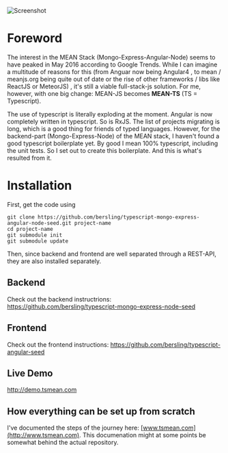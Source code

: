 ![Screenshot](./landing-screenshot.png)

# Foreword
The interest in the MEAN Stack (Mongo-Express-Angular-Node) seems to have peaked in May 2016
according to Google Trends.
While I can imagine a multitude of reasons for this
(from Anguar
now being Angular4 , to mean
/ meanjs.org being
quite out of date or the rise of other frameworks / libs like ReactJS or MeteorJS)
, it's still a viable full-stack-js solution.
For me, however, with one big change:
MEAN-JS becomes **MEAN-TS** (TS = Typescript).

The use of typescript is literally exploding at the moment. Angular is now
completely written in typescript. So is RxJS. The list of projects
migrating is long, which is a good thing for friends of typed languages.
However, for the backend-part (Mongo-Express-Node) of the MEAN stack, I haven't
found a good typescript boilerplate yet. By good I mean 100% typescript,
including the unit tests. So I set out to create this boilerplate.
And this is what's resulted from it.


# Installation

First, get the code using

```
git clone https://github.com/bersling/typescript-mongo-express-angular-node-seed.git project-name
cd project-name
git submodule init
git submodule update
```

Then, since backend and frontend are well separated through a REST-API,
they are also installed separately.

## Backend
Check out the backend instructrions:
https://github.com/bersling/typescript-mongo-express-node-seed

## Frontend
Check out the frontend instructions:
https://github.com/bersling/typescript-angular-seed

## Live Demo
http://demo.tsmean.com

## How everything can be set up from scratch
I've documented the steps of the journey here:
[www.tsmean.com](http://www.tsmean.com). This documenation might
at some points be somewhat behind the actual repository.
